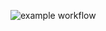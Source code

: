 ![example workflow](https://github.com/AlexeyOSavchenko/projectX/actions/workflows/django/badge.svg)
